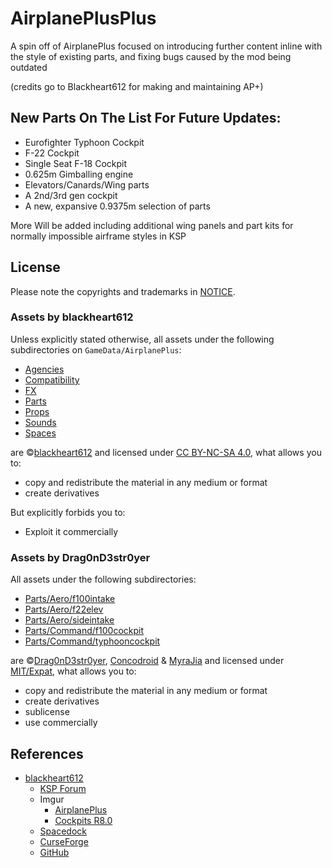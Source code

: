 # AirplanePlusPlus

A spin off of AirplanePlus focused on introducing further content inline with the style of existing parts, and fixing bugs caused by the mod being outdated 

(credits go to Blackheart612 for making and maintaining AP+)

## New Parts On The List For Future Updates:
  
  - Eurofighter Typhoon Cockpit
  - F-22 Cockpit
  - Single Seat F-18 Cockpit
  - 0.625m Gimballing engine
  - Elevators/Canards/Wing parts
  - A 2nd/3rd gen cockpit
  - A new, expansive 0.9375m selection of parts

More Will be added including additional wing panels and part kits for normally impossible airframe styles in KSP

## License

Please note the copyrights and trademarks in [NOTICE](./NOTICE). 

### Assets by blackheart612

Unless explicitly stated otherwise, all assets under the following subdirectories on `GameData/AirplanePlus`:

* [Agencies](./GameData/AirplanePlus/Agencies)
* [Compatibility](./GameData/AirplanePlus/Compatibility)
* [FX](./GameData/AirplanePlus/FX)
* [Parts](./GameData/AirplanePlus/Parts)
* [Props](./GameData/AirplanePlus/Props)
* [Sounds](./GameData/AirplanePlus/Sounds)
* [Spaces](./GameData/AirplanePlus/Spaces)

are ©[blackheart612](https://forum.kerbalspaceprogram.com/index.php?/profile/42741-blackheart612/) and licensed under [CC BY-NC-SA 4.0](https://creativecommons.org/licenses/by-nc-sa/4.0/?), what allows you to:

* copy and redistribute the material in any medium or format
* create derivatives
 
But explicitly forbids you to:

* Exploit it commercially

### Assets by Drag0nD3str0yer

All assets under the following subdirectories:

* [Parts/Aero/f100intake](./GameData/AirplanePlus/Parts/Aero/f100intake)
* [Parts/Aero/f22elev](./GameData/AirplanePlus/Parts/Aero/f22elev)
* [Parts/Aero/sideintake](./GameData/AirplanePlus/Parts/Aero/sideintake)
* [Parts/Command/f100cockpit](./GameData/AirplanePlus/Parts/Command/f100cockpit)
* [Parts/Command/typhooncockpit](./GameData/AirplanePlus/Parts/Command/typhooncockpit)

are ©[Drag0nD3str0yer](https://forum.kerbalspaceprogram.com/?app=core&module=members&controller=profile&id=173824), [Concodroid](https://forum.kerbalspaceprogram.com/index.php?/profile/153976-concodroid/) & [MyraJia](https://github.com/MyraJia) and licensed under [MIT/Expat](https://opensource.org/licenses/MIT), what allows you to:

* copy and redistribute the material in any medium or format
* create derivatives
* sublicense
* use commercially


## References

* [blackheart612](https://forum.kerbalspaceprogram.com/index.php?/profile/42741-blackheart612/)
	+ [KSP Forum](https://forum.kerbalspaceprogram.com/index.php?/topic/140262-14x-144-airplane-plus-r230-full-1875m-parts-crj-series-new-jet-engine-fixes-jul-20-2018/)
	+ Imgur
		- [AirplanePlus](https://imgur.com/a/6kDLM)
		- [Cockpits R8.0](https://imgur.com/a/q3FAx) 
	+ [Spacedock](https://spacedock.info/mod/716/Airplane%20Plus)
	+ [CurseForge](https://www.curseforge.com/kerbal/ksp-mods/airplane-plus)
	+ [GitHub](https://github.com/blackheart612/AirplanePlus)
